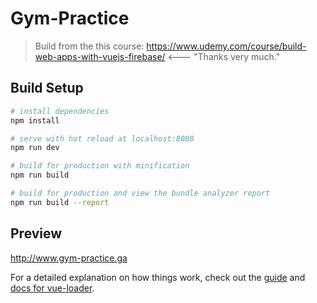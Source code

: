 # Gym-Practice

> Build from the this course: https://www.udemy.com/course/build-web-apps-with-vuejs-firebase/ <--- "Thanks very much."

## Build Setup

``` bash
# install dependencies
npm install

# serve with hot reload at localhost:8080
npm run dev

# build for production with minification
npm run build

# build for production and view the bundle analyzer report
npm run build --report
```
## Preview
http://www.gym-practice.ga


For a detailed explanation on how things work, check out the [guide](http://vuejs-templates.github.io/webpack/) and [docs for vue-loader](http://vuejs.github.io/vue-loader).
